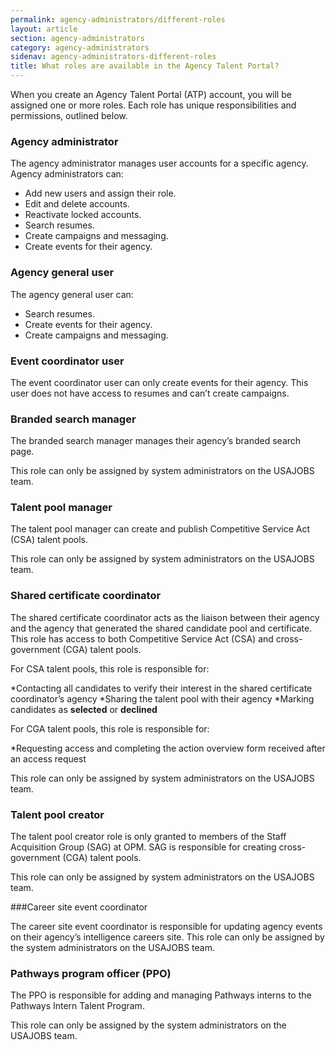 ```yaml
---
permalink: agency-administrators/different-roles
layout: article
section: agency-administrators
category: agency-administrators
sidenav: agency-administrators-different-roles
title: What roles are available in the Agency Talent Portal?
---
```



When you create an Agency Talent Portal (ATP) account, you will be assigned one or more roles. Each role has unique responsibilities and permissions, outlined below.

### Agency administrator

The agency administrator manages user accounts for a specific agency.  Agency administrators can:

* Add new users and assign their role.
* Edit and delete accounts. 
* Reactivate locked accounts.
* Search resumes.
* Create campaigns and messaging.
* Create events for their agency.

### Agency general user

The agency general user can:

* Search resumes.
* Create events for their agency.
* Create campaigns and messaging.

### Event coordinator user

The event coordinator user can only create events for their agency. This user does not have access to resumes and can’t create campaigns.

### Branded search manager

The branded search manager manages their agency’s branded search page.

This role can only be assigned by system administrators on the USAJOBS team.

### Talent pool manager

The talent pool manager can create and publish Competitive Service Act (CSA) talent pools.

This role can only be assigned by system administrators on the USAJOBS team.

### Shared certificate coordinator

The shared certificate coordinator acts as the liaison between their agency and the agency that generated the shared candidate pool and certificate. This role has access to both Competitive Service Act (CSA) and cross-government (CGA) talent pools.

For CSA talent pools, this role is responsible for:

*Contacting all candidates to verify their interest in the shared certificate coordinator’s agency
*Sharing the talent pool with their agency
*Marking candidates as **selected** or **declined**

For CGA talent pools, this role is responsible for:

*Requesting access and completing the action overview form received after an access request

This role can only be assigned by system administrators on the USAJOBS team.

### Talent pool creator

The talent pool creator role is only granted to members of the Staff Acquisition Group (SAG) at OPM. SAG is responsible for creating cross-government (CGA) talent pools.

This role can only be assigned by system administrators on the USAJOBS team.

###Career site event coordinator

The career site event coordinator is responsible for updating agency events on their agency’s intelligence careers site.
This role can only be assigned by the system administrators on the USAJOBS team.

### Pathways program officer (PPO)

The PPO is responsible for adding and managing Pathways interns to the Pathways Intern Talent Program.

This role can only be assigned by the system administrators on the USAJOBS team.
